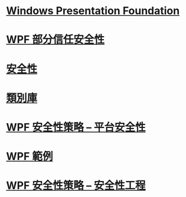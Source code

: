 # [Windows Presentation Foundation](index.md)
# [WPF 部分信任安全性](wpf-partial-trust-security.md)
# [安全性](security-wpf.md)
# [類別庫](class-library-wpf.md)
# [WPF 安全性策略 – 平台安全性](wpf-security-strategy-platform-security.md)
# [WPF 範例](wpf-samples.md)
# [WPF 安全性策略 – 安全性工程](wpf-security-strategy-security-engineering.md)
